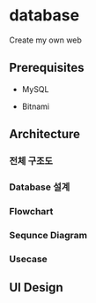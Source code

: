 # database
Create my own web



## Prerequisites
* MySQL

* Bitnami


## Architecture

### 전체 구조도

### Database 설계

### Flowchart

### Sequnce Diagram

### Usecase

## UI Design


